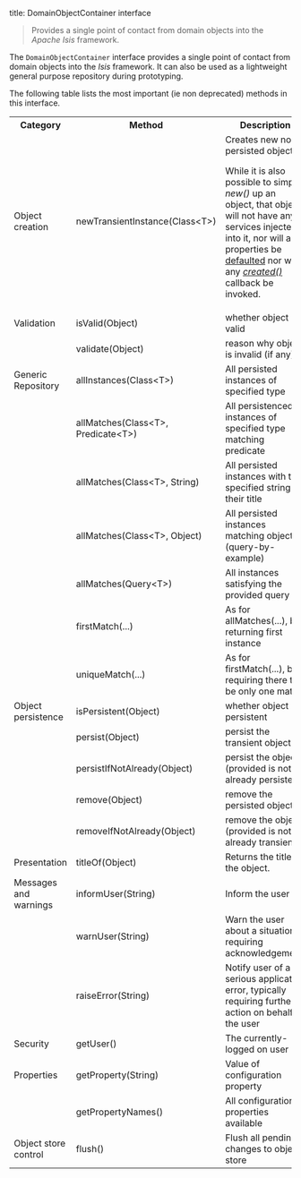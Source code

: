 title: DomainObjectContainer interface

[//]: # (content copied to _user-guide_xxx)

> Provides a single point of contact from domain objects into the
> *Apache Isis* framework.

The `DomainObjectContainer` interface provides a single point of contact
from domain objects into the *Isis* framework. It can also be used as a
lightweight general purpose repository during prototyping.

The following table lists the most important (ie non deprecated) methods in this interface.

<table class="table table-striped table-bordered table-condensed">
<tr>
    <th>Category</th>
    <th>Method</th>
    <th>Description</th>
</tr>
<tr>
    <td>Object creation</td>
    <td>newTransientInstance(Class&lt;T>)</td>
    <td>Creates new non-persisted object.  
        <p>While it is also possible to simply <i>new()</i> up an object, that object will not have any services injected into it, nor will any properties be <a href="../how-tos/how-to-03-017-How-to-specify-default-value-of-an-object-property.html">defaulted</a> nor will any <a href="./object-lifecycle-callbacks.html"><i>created()</i></a> callback be invoked.</td>
</tr>
<tr>
    <td>Validation</td>
    <td>isValid(Object)</td>
    <td>whether object is valid</td>
</tr>
<tr>
    <td></td>
    <td>validate(Object)</td>
    <td>reason why object is invalid (if any)</td>
</tr>
<tr>
    <td>Generic Repository</td>
    <td>allInstances(Class&lt;T>)</td>
    <td>All persisted instances of specified type</td>
</tr>
<tr>
    <td></td>
    <td>allMatches(Class&lt;T>, Predicate&lt;T>)</td>
    <td>All persistenced instances of specified type matching predicate</td>
</tr>
<tr>
    <td></td>
    <td>allMatches(Class&lt;T>, String)</td>
    <td>All persisted instances with the specified string as their title</td>
</tr>
<tr>
    <td></td>
    <td>allMatches(Class&lt;T>, Object)</td>
    <td>All persisted instances matching object (query-by-example)</td>
</tr>
<tr>
    <td></td>
    <td>allMatches(Query&lt;T>)</td>
    <td>All instances satisfying the provided query</td>
</tr>
<tr>
    <td></td>
    <td>firstMatch(...)</td>
    <td>As for allMatches(...), but returning first instance</td>
</tr>
<tr>
    <td></td>
    <td>uniqueMatch(...)</td>
    <td>As for firstMatch(...), but requiring there to be only one match</td>
</tr>
<tr>
    <td>Object persistence</td>
    <td>isPersistent(Object)</td>
    <td>whether object is persistent</td>
</tr>
<tr>
    <td></td>
    <td>persist(Object)</td>
    <td>persist the transient object</td>
</tr>
<tr>
    <td></td>
    <td>persistIfNotAlready(Object)</td>
    <td>persist the object (provided is not already persisted)</td>
</tr>
<tr>
    <td></td>
    <td>remove(Object)</td>
    <td>remove the persisted object</td>
</tr>
<tr>
    <td></td>
    <td>removeIfNotAlready(Object)</td>
    <td>remove the object (provided is not already transient)</td>
</tr>
<tr>
    <td>Presentation</td>
    <td>titleOf(Object)</td>
    <td>Returns the title of the object.</td>
</tr>
<tr>
    <td>Messages and warnings</td>
    <td>informUser(String)</td>
    <td>Inform the user</td>
</tr>
<tr>
    <td></td>
    <td>warnUser(String)</td>
    <td>Warn the user about a situation, requiring acknowledgement.</td>
</tr>
<tr>
    <td></td>
    <td>raiseError(String)</td>
    <td>Notify user of a serious application error, typically requiring further action on behalf of the user</td>
</tr>
<tr>
    <td>Security</td>
    <td>getUser()</td>
    <td>The currently-logged on user</td>
</tr>
<tr>
    <td>Properties</td>
    <td>getProperty(String)</td>
    <td>Value of configuration property</td>
</tr>
<tr>
    <td></td>
    <td>getPropertyNames()</td>
    <td>All configuration properties available</td>
</tr>
<tr>
    <td>Object store control</td>
    <td>flush()</td>
    <td>Flush all pending changes to object store</td>
</tr>
</table>


